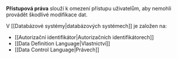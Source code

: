 **Přístupová práva** slouží k omezení přístupu uživatelům, aby nemohli provádět škodlivé modifikace dat.

V [[Databázové systémy|databázových systémech]] je založen na:
- [[Autorizační identifikátor|Autorizačních identifikátorech]]
- [[Data Definition Language|Vlastnictví]]
- [[Data Control Language|Právech]]